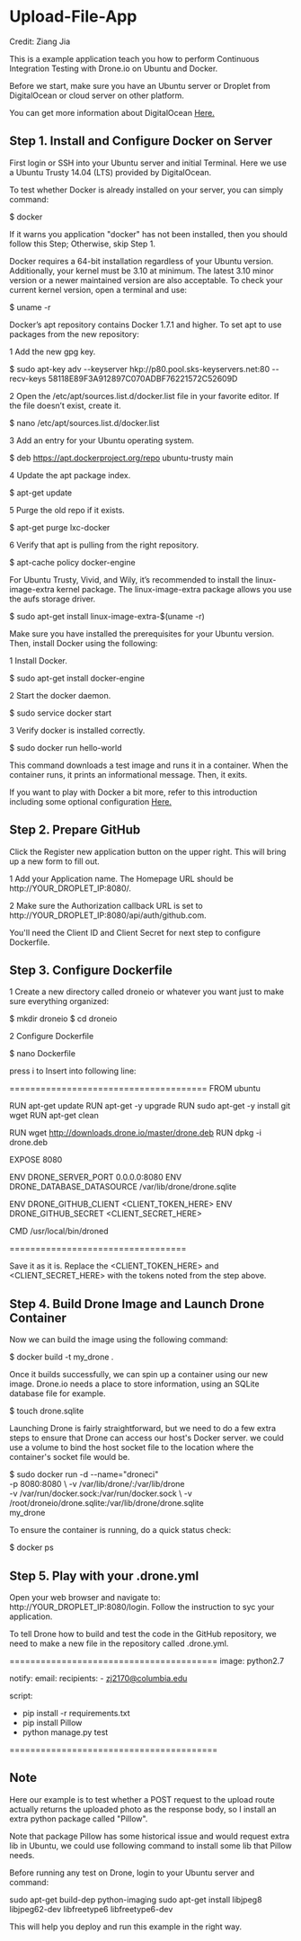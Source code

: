 # Upload-File-App

Credit: Ziang Jia

This is a example application teach you how to perform Continuous Integration Testing with Drone.io on Ubuntu and Docker.

Before we start, make sure you have an Ubuntu server or Droplet from DigitalOcean or cloud server on other platform. 

You can get more information about DigitalOcean <a href = "https://www.digitalocean.com/">Here.</a>

<h2> Step 1. Install and Configure Docker on Server </h2>

First login or SSH into your Ubuntu server and initial Terminal. Here we use a Ubuntu Trusty 14.04 (LTS) provided by DigitalOcean.

To test whether Docker is already installed on your server, you can simply command:

$ docker

If it warns you application "docker" has not been installed, then you should follow this Step; Otherwise, skip Step 1.

Docker requires a 64-bit installation regardless of your Ubuntu version. Additionally, your kernel must be 3.10 at minimum. The latest 3.10 minor version or a newer maintained version are also acceptable. To check your current kernel version, open a terminal and use:

$ uname -r 

Docker’s apt repository contains Docker 1.7.1 and higher. To set apt to use packages from the new repository:

1 Add the new gpg key.

$ sudo apt-key adv --keyserver hkp://p80.pool.sks-keyservers.net:80 --recv-keys 58118E89F3A912897C070ADBF76221572C52609D

2 Open the /etc/apt/sources.list.d/docker.list file in your favorite editor. If the file doesn’t exist, create it.

$ nano /etc/apt/sources.list.d/docker.list

3 Add an entry for your Ubuntu operating system.

$ deb https://apt.dockerproject.org/repo ubuntu-trusty main

4 Update the apt package index.

$ apt-get update

5 Purge the old repo if it exists.

$ apt-get purge lxc-docker

6 Verify that apt is pulling from the right repository.

$ apt-cache policy docker-engine

For Ubuntu Trusty, Vivid, and Wily, it’s recommended to install the linux-image-extra kernel package. The linux-image-extra package allows you use the aufs storage driver.

$ sudo apt-get install linux-image-extra-$(uname -r)

Make sure you have installed the prerequisites for your Ubuntu version. Then, install Docker using the following:

1 Install Docker.

$ sudo apt-get install docker-engine

2 Start the docker daemon.

$ sudo service docker start

3 Verify docker is installed correctly.

$ sudo docker run hello-world

This command downloads a test image and runs it in a container. When the container runs, it prints an informational message. Then, it exits.

If you want to play with Docker a bit more, refer to this introduction including some optional configuration <a href = "https://docs.docker.com/engine/installation/ubuntulinux/">Here.</a>

<h2> Step 2. Prepare GitHub </h2>

Click the Register new application button on the upper right. This will bring up a new form to fill out.

1 Add your Application name. The Homepage URL should be http://YOUR_DROPLET_IP:8080/. 

2 Make sure the Authorization callback URL is set to http://YOUR_DROPLET_IP:8080/api/auth/github.com.

You'll need the Client ID and Client Secret for next step to configure Dockerfile.

<h2> Step 3. Configure Dockerfile </h2>

1 Create a new directory called droneio or whatever you want just to make sure everything organized:

$ mkdir droneio
$ cd droneio

2 Configure Dockerfile

$ nano Dockerfile

press i to Insert into following line:

======================================
FROM ubuntu

RUN apt-get update
RUN apt-get -y upgrade
RUN sudo apt-get -y install git wget
RUN apt-get clean

RUN wget http://downloads.drone.io/master/drone.deb
RUN dpkg -i drone.deb

EXPOSE 8080

ENV DRONE_SERVER_PORT 0.0.0.0:8080
ENV DRONE_DATABASE_DATASOURCE /var/lib/drone/drone.sqlite

ENV DRONE_GITHUB_CLIENT <CLIENT_TOKEN_HERE>
ENV DRONE_GITHUB_SECRET <CLIENT_SECRET_HERE>

CMD /usr/local/bin/droned

==================================

Save it as it is. Replace the <CLIENT_TOKEN_HERE> and <CLIENT_SECRET_HERE> with the tokens noted from the step above.


<h2> Step 4. Build Drone Image and Launch Drone Container </h2>

Now we can build the image using the following command:

$ docker build -t my_drone .

Once it builds successfully, we can spin up a container using our new image. Drone.io needs a place to store information, using an SQLite database file for example.

$ touch drone.sqlite

Launching Drone is fairly straightforward, but we need to do a few extra steps to ensure that Drone can access our host's Docker server. we could use a volume to bind the host socket file to the location where the container's socket file would be. 

$ sudo docker run -d --name="droneci" \
 -p 8080:8080 \ 
 -v /var/lib/drone/:/var/lib/drone \
 -v /var/run/docker.sock:/var/run/docker.sock  \ 
 -v /root/droneio/drone.sqlite:/var/lib/drone/drone.sqlite \
 my_drone

To ensure the container is running, do a quick status check:

$ docker ps

<h2> Step 5. Play with your .drone.yml </h2>

Open your web browser and navigate to: http://YOUR_DROPLET_IP:8080/login. Follow the instruction to syc your application.

To tell Drone how to build and test the code in the GitHub repository, we need to make a new file in the repository called .drone.yml.

========================================
image: python2.7

notify:
  email:
    recipients:
    - zj2170@columbia.edu
  
script:
  - pip install -r requirements.txt
  - pip install Pillow
  - python manage.py test

========================================

<h2> Note </h2>

Here our example is to test whether a POST request to the upload route actually returns the uploaded photo as the response body, so I install an extra python package called "Pillow".

Note that package Pillow has some historical issue and would request extra lib in Ubuntu, we could use following command to install some lib that Pillow needs.

Before running any test on Drone, login to your Ubuntu server and command:

sudo apt-get build-dep python-imaging
sudo apt-get install libjpeg8 libjpeg62-dev libfreetype6 libfreetype6-dev

This will help you deploy and run this example in the right way.








